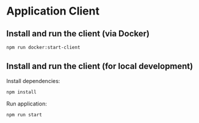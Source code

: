 # Application Client

## Install and run the client (via Docker)

```bash
npm run docker:start-client
```

## Install and run the client (for local development)

Install dependencies:
```bash
npm install
```

Run application:
```bash
npm run start
```
